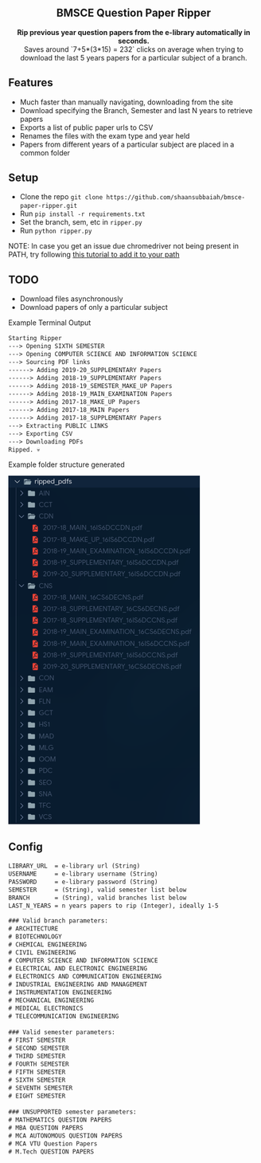 <h2 align="center"> BMSCE Question Paper Ripper </h2>
<p align="center">
  <strong>
  Rip previous year question papers from the e-library automatically in seconds.
  </strong>
  <br>
  Saves around `7+5*(3*15) = 232` clicks on average when trying to download the last 5 years papers for a particular subject of a branch.
</p>

## Features

- Much faster than manually navigating, downloading from the site
- Download specifying the Branch, Semester and last N years to retrieve papers
- Exports a list of public paper urls to CSV
- Renames the files with the exam type and year held
- Papers from different years of a particular subject are placed in a common folder

## Setup

- Clone the repo `git clone https://github.com/shaansubbaiah/bmsce-paper-ripper.git`
- Run `pip install -r requirements.txt`
- Set the branch, sem, etc in `ripper.py`
- Run `python ripper.py`

NOTE: In case you get an issue due chromedriver not being present in PATH, try following [this tutorial to add it to your path](https://zwbetz.com/download-chromedriver-binary-and-add-to-your-path-for-automated-functional-testing/)

## TODO

- Download files asynchronously
- Download papers of only a particular subject

Example Terminal Output

```
Starting Ripper
---> Opening SIXTH SEMESTER
---> Opening COMPUTER SCIENCE AND INFORMATION SCIENCE
---> Sourcing PDF links
------> Adding 2019-20_SUPPLEMENTARY Papers
------> Adding 2018-19_SUPPLEMENTARY Papers
------> Adding 2018-19_SEMESTER_MAKE_UP Papers
------> Adding 2018-19_MAIN_EXAMINATION Papers
------> Adding 2017-18_MAKE_UP Papers
------> Adding 2017-18_MAIN Papers
------> Adding 2017-18_SUPPLEMENTARY Papers
---> Extracting PUBLIC LINKS
---> Exporting CSV
---> Downloading PDFs
Ripped. 💀
```

Example folder structure generated

![output files pic](./assets/output_files_pic.png)

## Config

```
LIBRARY_URL  = e-library url (String)
USERNAME     = e-library username (String)
PASSWORD     = e-library password (String)
SEMESTER     = (String), valid semester list below
BRANCH       = (String), valid branches list below
LAST_N_YEARS = n years papers to rip (Integer), ideally 1-5
```

```
### Valid branch parameters:
# ARCHITECTURE
# BIOTECHNOLOGY
# CHEMICAL ENGINEERING
# CIVIL ENGINEERING
# COMPUTER SCIENCE AND INFORMATION SCIENCE
# ELECTRICAL AND ELECTRONIC ENGINEERING
# ELECTRONICS AND COMMUNICATION ENGINEERING
# INDUSTRIAL ENGINEERING AND MANAGEMENT
# INSTRUMENTATION ENGINEERING
# MECHANICAL ENGINEERING
# MEDICAL ELECTRONICS
# TELECOMMUNICATION ENGINEERING

### Valid semester parameters:
# FIRST SEMESTER
# SECOND SEMESTER
# THIRD SEMESTER
# FOURTH SEMESTER
# FIFTH SEMESTER
# SIXTH SEMESTER
# SEVENTH SEMESTER
# EIGHT SEMESTER

### UNSUPPORTED semester parameters:
# MATHEMATICS QUESTION PAPERS
# MBA QUESTION PAPERS
# MCA AUTONOMOUS QUESTION PAPERS
# MCA VTU Question Papers
# M.Tech QUESTION PAPERS
```
